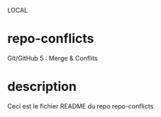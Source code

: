 LOCAL
# repo-conflicts
Git/GitHub 5 : Merge &amp; Conflits
# description
Ceci est le fichier README du repo repo-conflicts

